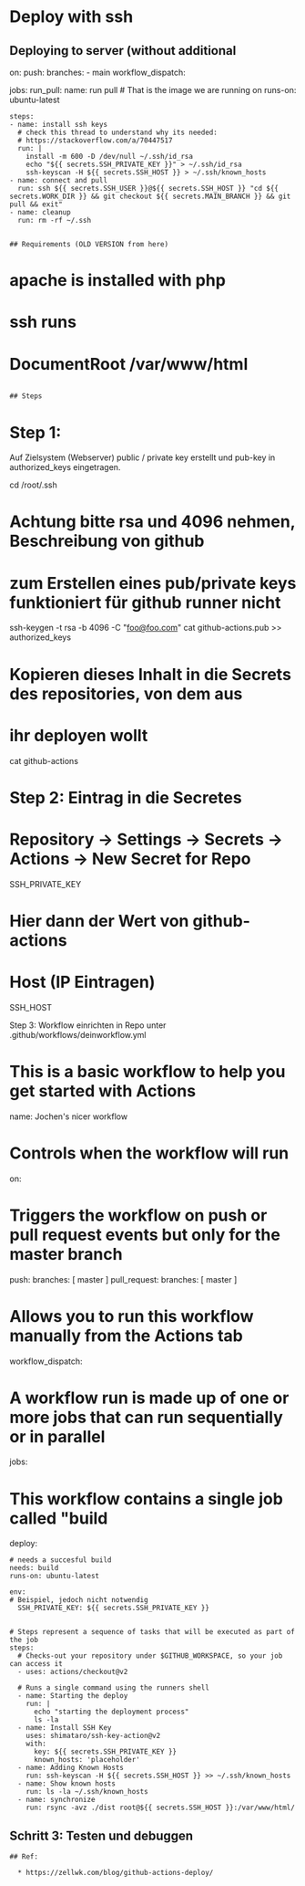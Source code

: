 # Deploy with ssh 

## Deploying to server (without additional 

on:
  push:
    branches:
      - main
  workflow_dispatch:
  
jobs:
  run_pull:
    name: run pull
    # That is the image we are running on 
    runs-on: ubuntu-latest
    
    steps:
    - name: install ssh keys
      # check this thread to understand why its needed:
      # https://stackoverflow.com/a/70447517
      run: |
        install -m 600 -D /dev/null ~/.ssh/id_rsa
        echo "${{ secrets.SSH_PRIVATE_KEY }}" > ~/.ssh/id_rsa
        ssh-keyscan -H ${{ secrets.SSH_HOST }} > ~/.ssh/known_hosts
    - name: connect and pull
      run: ssh ${{ secrets.SSH_USER }}@${{ secrets.SSH_HOST }} "cd ${{ secrets.WORK_DIR }} && git checkout ${{ secrets.MAIN_BRANCH }} && git pull && exit"
    - name: cleanup
      run: rm -rf ~/.ssh

```

## Requirements (OLD VERSION from here) 

```
# apache is installed with php 
# ssh runs 
# DocumentRoot /var/www/html 

```

## Steps 

```
Step 1:
=======
Auf Zielsystem (Webserver) public / private key erstellt 
und pub-key in authorized_keys eingetragen.

cd /root/.ssh 
# Achtung bitte rsa und 4096 nehmen, Beschreibung von github
# zum Erstellen eines pub/private keys funktioniert für github runner nicht 
ssh-keygen -t rsa -b 4096 -C "foo@foo.com"
cat github-actions.pub >> authorized_keys
# Kopieren dieses Inhalt in die Secrets des repositories, von dem aus
# ihr deployen wollt 
cat github-actions

Step 2: Eintrag in die Secretes 
=======
# Repository -> Settings -> Secrets -> Actions -> New Secret for Repo 
SSH_PRIVATE_KEY 
# Hier dann der Wert von github-actions 

# Host (IP Eintragen) 
SSH_HOST 

Step 3: Workflow einrichten in Repo unter 
.github/workflows/deinworkflow.yml 

# This is a basic workflow to help you get started with Actions

name: Jochen's nicer workflow 

# Controls when the workflow will run
on:
  # Triggers the workflow on push or pull request events but only for the master branch
  push:
    branches: [ master ]
  pull_request:
    branches: [ master ]

  # Allows you to run this workflow manually from the Actions tab
  workflow_dispatch:

# A workflow run is made up of one or more jobs that can run sequentially or in parallel
jobs:
  # This workflow contains a single job called "build   
    
  deploy:
    
    # needs a succesful build 
    needs: build 
    runs-on: ubuntu-latest 
    
    env:
    # Beispiel, jedoch nicht notwendig 
      SSH_PRIVATE_KEY: ${{ secrets.SSH_PRIVATE_KEY }}
     

    # Steps represent a sequence of tasks that will be executed as part of the job
    steps:
      # Checks-out your repository under $GITHUB_WORKSPACE, so your job can access it
      - uses: actions/checkout@v2

      # Runs a single command using the runners shell
      - name: Starting the deploy 
        run: | 
          echo "starting the deployment process" 
          ls -la
      - name: Install SSH Key 
        uses: shimataro/ssh-key-action@v2
        with: 
          key: ${{ secrets.SSH_PRIVATE_KEY }}
          known_hosts: 'placeholder'
      - name: Adding Known Hosts  
        run: ssh-keyscan -H ${{ secrets.SSH_HOST }} >> ~/.ssh/known_hosts  
      - name: Show known hosts 
        run: ls -la ~/.ssh/known_hosts 
      - name: synchronize 
        run: rsync -avz ./dist root@${{ secrets.SSH_HOST }}:/var/www/html/ 

## Schritt 3: Testen und debuggen 

```
## Ref: 

  * https://zellwk.com/blog/github-actions-deploy/
  
